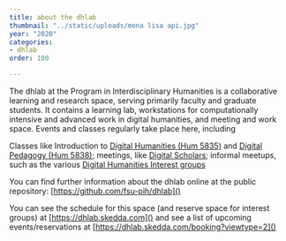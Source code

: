 ```yaml
---
title: about the dhlab
thumbnail: "../static/uploads/mona lisa api.jpg"
year: "2020"
categories:
- dhlab
order: 100

---
```

The dhlab at the Program in Interdisciplinary Humanities is a collaborative learning and research space, serving primarily faculty and graduate students. It contains a learning lab, workstations for computationally intensive and advanced work in digital humanities, and meeting and work space. Events and classes regularly take place here, including

Classes like Introduction to [Digital Humanities (Hum 5835)](https://allenjromano.github.io/dh1-2019/ "DH1") and [Digital Pedagogy (Hum 5838)](https://allenjromano.github.io/digitalpedagogy2019/ "digitalpedagogy"); meetings, like [Digital Scholars](https://digitalscholars.wordpress.com/ "Digital Scholars"); informal meetups, such as the various [Digital Humanities Interest groups](https://github.com/fsu-pih "dh interest groups")

You can find further information about the dhlab online at the public repository: [https://github.com/fsu-pih/dhlab]()

You can see the schedule for this space (and reserve space for interest groups) at [https://dhlab.skedda.com]() and see a list of upcoming events/reservations at [https://dhlab.skedda.com/booking?viewtype=2]()